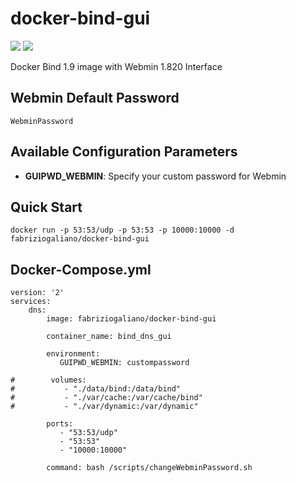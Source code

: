 # docker-bind-gui
[![](https://images.microbadger.com/badges/version/fabriziogaliano/docker-bind-gui.svg)](https://microbadger.com/images/fabriziogaliano/docker-bind-gui "Get your own version badge on microbadger.com") [![](https://images.microbadger.com/badges/image/fabriziogaliano/docker-bind-gui.svg)](https://microbadger.com/images/fabriziogaliano/docker-bind-gui "Get your own image badge on microbadger.com")

Docker Bind 1.9 image with Webmin 1.820 Interface

## Webmin Default Password

```
WebminPassword
```

## Available Configuration Parameters

* __GUIPWD_WEBMIN__: Specify your custom password for Webmin

## Quick Start

```
docker run -p 53:53/udp -p 53:53 -p 10000:10000 -d fabriziogaliano/docker-bind-gui
```

## Docker-Compose.yml

```
version: '2'
services:
    dns:
        image: fabriziogaliano/docker-bind-gui

        container_name: bind_dns_gui

        environment:
           GUIPWD_WEBMIN: custompassword

#        volumes:
#           - "./data/bind:/data/bind"
#           - "./var/cache:/var/cache/bind"
#           - "./var/dynamic:/var/dynamic"

        ports:
           - "53:53/udp"
           - "53:53"
           - "10000:10000"

        command: bash /scripts/changeWebminPassword.sh
```
